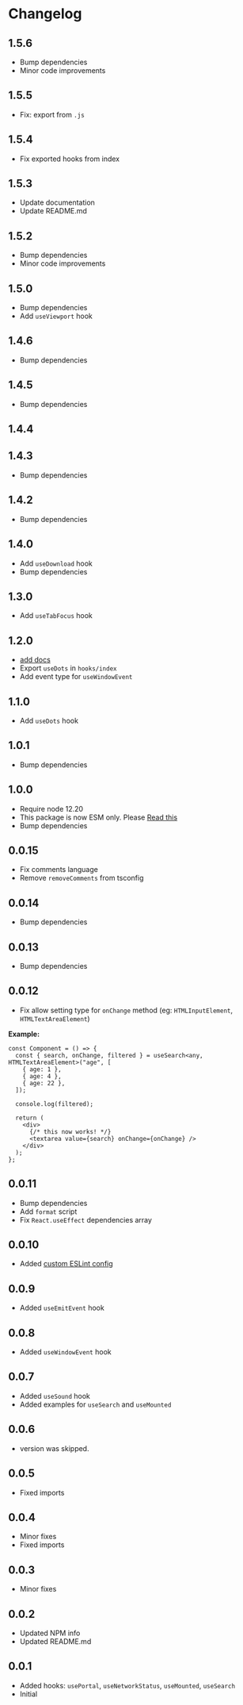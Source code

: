 # Changelog

## 1.5.6

- Bump dependencies
- Minor code improvements

## 1.5.5

- Fix: export from `.js`

## 1.5.4

- Fix exported hooks from index

## 1.5.3

- Update documentation
- Update README.md

## 1.5.2

- Bump dependencies
- Minor code improvements

## 1.5.0

- Bump dependencies
- Add `useViewport` hook

## 1.4.6

- Bump dependencies

## 1.4.5

- Bump dependencies

## 1.4.4

## 1.4.3

- Bump dependencies

## 1.4.2

- Bump dependencies

## 1.4.0

- Add `useDownload` hook
- Bump dependencies

## 1.3.0

- Add `useTabFocus` hook

## 1.2.0

- [add docs](https://dev-caspertheghost.github.io/useful/)
- Export `useDots` in `hooks/index`
- Add event type for `useWindowEvent`

## 1.1.0

- Add `useDots` hook

## 1.0.1

- Bump dependencies

## 1.0.0

- Require node 12.20
- This package is now ESM only. Please [Read this](https://gist.github.com/sindresorhus/a39789f98801d908bbc7ff3ecc99d99c)
- Bump dependencies

## 0.0.15

- Fix comments language
- Remove `removeComments` from tsconfig

## 0.0.14

- Bump dependencies

## 0.0.13

- Bump dependencies

## 0.0.12

- Fix allow setting type for `onChange` method (eg: `HTMLInputElement`, `HTMLTextAreaElement`)

**Example:**

```tsx
const Component = () => {
  const { search, onChange, filtered } = useSearch<any, HTMLTextAreaElement>("age", [
    { age: 1 },
    { age: 4 },
    { age: 22 },
  ]);

  console.log(filtered);

  return (
    <div>
      {/* this now works! */}
      <textarea value={search} onChange={onChange} />
    </div>
  );
};
```

## 0.0.11

- Bump dependencies
- Add `format` script
- Fix `React.useEffect` dependencies array

## 0.0.10

- Added [custom ESLint config](https://github.com/dev-caspertheghost/eslint-config)

## 0.0.9

- Added `useEmitEvent` hook

## 0.0.8

- Added `useWindowEvent` hook

## 0.0.7

- Added `useSound` hook
- Added examples for `useSearch` and `useMounted`

## 0.0.6

- version was skipped.

## 0.0.5

- Fixed imports

## 0.0.4

- Minor fixes
- Fixed imports

## 0.0.3

- Minor fixes

## 0.0.2

- Updated NPM info
- Updated README.md

## 0.0.1

- Added hooks: `usePortal`, `useNetworkStatus`, `useMounted`, `useSearch`
- Initial

